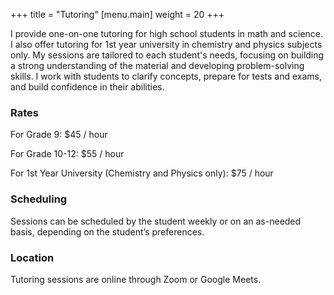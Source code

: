 +++
title = "Tutoring"
[menu.main]
  weight = 20
+++

I provide one-on-one tutoring for high school students in math and science.
I also offer tutoring for 1st year university in chemistry and physics subjects only.
My sessions are tailored to each student's needs,
focusing on building a strong understanding of the material and developing problem-solving skills.
I work with students to clarify concepts, prepare for tests and exams, and build confidence in their abilities.

### Rates

For Grade 9: $45 / hour

For Grade 10-12: $55 / hour

For 1st Year University (Chemistry and Physics only): $75 / hour

### Scheduling

Sessions can be scheduled by the student weekly or on an as-needed basis, depending on the student’s preferences.

### Location

Tutoring sessions are online through Zoom or Google Meets.
